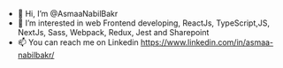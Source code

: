 - 👋 Hi, I’m @AsmaaNabilBakr
- 👀 I’m interested in web Frontend developing, ReactJs, TypeScript,JS, NextJs, Sass, Webpack, Redux, Jest and Sharepoint
- 📫 You can reach me on Linkedin https://www.linkedin.com/in/asmaa-nabilbakr/

<!---
AsmaaNabilBakr/AsmaaNabilBakr is a ✨ special ✨ repository because its `README.md` (this file) appears on your GitHub profile.
You can click the Preview link to take a look at your changes.
--->
